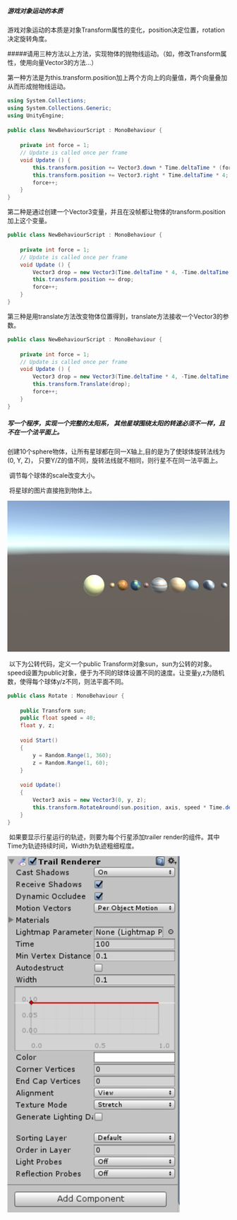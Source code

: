 ##### 游戏对象运动的本质

​	游戏对象运动的本质是对象Transform属性的变化，position决定位置，rotation决定旋转角度。



#####请用三种方法以上方法，实现物体的抛物线运动。（如，修改Transform属性，使用向量Vector3的方法…）

​	第一种方法是为this.transform.position加上两个方向上的向量值，两个向量叠加从而形成抛物线运动。

```c#
using System.Collections;
using System.Collections.Generic;
using UnityEngine;

public class NewBehaviourScript : MonoBehaviour {

    private int force = 1;
	// Update is called once per frame
	void Update () {
        this.transform.position += Vector3.down * Time.deltaTime * (force / 10);
        this.transform.position += Vector3.right * Time.deltaTime * 4;
        force++;
	}
}

```

​	第二种是通过创建一个Vector3变量，并且在没帧都让物体的transform.position加上这个变量。

```c#
public class NewBehaviourScript : MonoBehaviour {

    private int force = 1;
	// Update is called once per frame
	void Update () {
        Vector3 drop = new Vector3(Time.deltaTime * 4, -Time.deltaTime * (force / 10), 0);
        this.transform.position += drop;
        force++;
	}
}
```

​	第三种是用translate方法改变物体位置得到，translate方法接收一个Vector3的参数。

```c#
public class NewBehaviourScript : MonoBehaviour {

    private int force = 1;
	// Update is called once per frame
	void Update () {
        Vector3 drop = new Vector3(Time.deltaTime * 4, -Time.deltaTime * (force / 10), 0);
        this.transform.Translate(drop);
        force++;
	}
}
```



##### 写一个程序，实现一个完整的太阳系， 其他星球围绕太阳的转速必须不一样，且不在一个法平面上。

​	创建10个sphere物体，让所有星球都在同一X轴上,目的是为了使球体旋转法线为(0, Y, Z)，		只要Y/Z的值不同，旋转法线就不相同，则行星不在同一法平面上。

​	调节每个球体的scale改变大小。

​	将星球的图片直接拖到物体上。

![solar](img/solar.png)



​	以下为公转代码，定义一个public Transform对象sun，sun为公转的对象。speed设置为public对象，便于为不同的球体设置不同的速度。让变量y,z为随机数，使得每个球体y/z不同，则法平面不同。

```c#
public class Rotate : MonoBehaviour {

    public Transform sun;
    public float speed = 40;
    float y, z;

    void Start()
    {
        y = Random.Range(1, 360);
        z = Random.Range(1, 60);
    }

    void Update()
    {
        Vector3 axis = new Vector3(0, y, z);
        this.transform.RotateAround(sun.position, axis, speed * Time.deltaTime);
    }
}
```

​	如果要显示行星运行的轨迹，则要为每个行星添加trailer render的组件。其中Time为轨迹持续时间，Width为轨迹粗细程度。

![](img/transform.png)